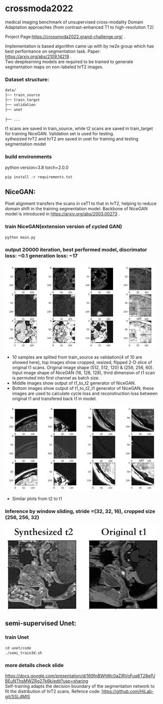 # crossmoda2022
medical imaging benchmark of unsupervised cross-modality Domain Adaptation approaches (from contrast-enhanced T1 to high-resolution T2)

Project Page:https://crossmoda2022.grand-challenge.org/ .

Implementation is based algorithm came up with by ne2e group which has best performance on segmentation task. Paper: https://arxiv.org/abs/2109.14219 .  
Two deeplearning models are required to be trained to generate segmentation maps on non-labeled hrT2 images. 


### Dataset structure:
```
data/
├── train_source
├── train_target
├── validation
├── unet

├── ...
```
t1 scans are saved in train_source, while t2 scans are saved in train_target for training NiceGAN. Validation set is used for testing.  
sythesized hrT2 and hrT2 are saved in unet for training and testing segmentation model

### build environments
python version=3.8
torch=2.0.0
```
pip install -r requirements.txt
```

## NiceGAN:
Pixel alignment transfers the scans in ceT1 to that in hrT2, helping to reduce domain shift in the training segmentation model. Backbone of NiceGAN model is introduced in https://arxiv.org/abs/2003.00273 .


### train NiceGAN(extension version of cycled GAN)
```
python main.py 
```
### output 20000 iteration, best performed model, discrimator loss: ~0.1 generation loss: ~17
![Image text](https://github.com/YiyouSun/crossmoda2022/blob/main/results/figures/t1.png)  
* 10 samples are splited from train_source as validation(4 of 10 are showed here), top images show cropped, resized, flipped 2-D slice of original t1 scans. Original image shape (512, 512, 120) & (256, 256, 60). Input image shape of NiceGAN (16, 128, 128), third dimension of t1 scan is permuted into first channel as batch size. 
* Middle images show output of t1_to_t2 generator of NiceGAN. 
* Bottom images show output of t1_to_t2_t1 generator of NiceGAN, these images are used to calculate cycle loss and reconstruction loss between original t1 and transfered back t1 in model.    

  
![Image text](https://github.com/YiyouSun/crossmoda2022/blob/main/results/figures/t2.png)  
* Similar plots from t2 to t1

### Inference by window sliding, stride =(32, 32, 16), cropped size (256, 256, 32)
![Image text](https://github.com/YiyouSun/crossmoda2022/blob/main/results/figures/Screenshot%202023-04-29%20at%2014.24.14.png)




## semi-supervised Unet: 

### train Unet
```
cd unet/code
./semi_train3d.sh
```
### more details check slide
https://docs.google.com/presentation/d/169fnBWhWc0aZiRVoFuq8T28ePJBEuNThsMWZRg27k6k/edit?usp=sharing  
Self-training adapts the decision boundary of the segmentation network to fit the distribution of hrT2 scans. Refence code: https://github.com/HiLab-git/SSL4MIS

